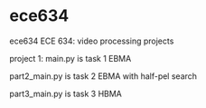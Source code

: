 # ece634
ece634
ECE 634: video processing projects

project 1:
main.py is task 1 EBMA

part2_main.py is task 2 EBMA with half-pel search

part3_main.py is task 3 HBMA
